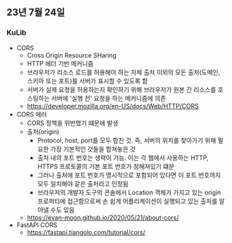 ## 23년 7월 24일

### KuLib
- CORS
    - Cross Origin Resource SHaring
    - HTTP 헤더 기반 메커니즘
    - 브라우저가 리소스 로드를 허용해야 하는 자체 출처 이외의 모든 출처(도메인, 스키마 또는 포트)를 서버가 표시할 수 있도록 함
    - 서버가 실제 요청을 허용하는지 확인하기 위해 브라우저가 원본 간 리소스를 호스팅하는 서버에 '실행 전' 요청을 하는 메커니즘에 의존
    - https://developer.mozilla.org/en-US/docs/Web/HTTP/CORS
- CORS 에러
    - CORS 정책을 위반했기 떄문에 발생
    - 출처(origin)
        - Protocol, host, port를 모두 합친 것. 즉, 서버의 위치를 찾아가기 위해 필요한 가장 기본적인 것들을 합쳐놓은 것
        - 출처 내의 포트 번호는 생략이 가능. 이는 각 웹에서 사용하는 HTTP, HTTPS 프로토콜의 기본 포트 번호가 정해져있기 떄문
        - 그러나 출처에 포트 번호가 명시적으로 포함되어 있다면 이 포트 번호까지 모두 일치해야 같은 출처라고 인정됨
        - 브라우저의 개발자 도구의 콘솔에서 Location 객체가 가지고 있는 origin 프로퍼티에 접근함으로써 손 쉽게 어플리케이션이 실행되고 있는 출처를 알아낼 수도 있음
    - https://evan-moon.github.io/2020/05/21/about-cors/
- FastAPI CORS
    - https://fastapi.tiangolo.com/tutorial/cors/
